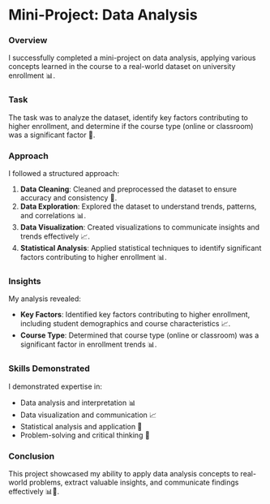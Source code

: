 # Mini-Project: Data Analysis
### Overview
I successfully completed a mini-project on data analysis, applying various concepts learned in the course to a real-world dataset on university enrollment 📊.

### Task
The task was to analyze the dataset, identify key factors contributing to higher enrollment, and determine if the course type (online or classroom) was a significant factor 🤔.

### Approach
I followed a structured approach:

1. **Data Cleaning**: Cleaned and preprocessed the dataset to ensure accuracy and consistency 🧹.
2. **Data Exploration**: Explored the dataset to understand trends, patterns, and correlations 📊.
3. **Data Visualization**: Created visualizations to communicate insights and trends effectively 📈.
4. **Statistical Analysis**: Applied statistical techniques to identify significant factors contributing to higher enrollment 📊.

### Insights
My analysis revealed:

* **Key Factors**: Identified key factors contributing to higher enrollment, including student demographics and course characteristics 📈.
* **Course Type**: Determined that course type (online or classroom) was a significant factor in enrollment trends 📊.

### Skills Demonstrated
I demonstrated expertise in:

* Data analysis and interpretation 📊
* Data visualization and communication 📈
* Statistical analysis and application 📝
* Problem-solving and critical thinking 🤔

### Conclusion
This project showcased my ability to apply data analysis concepts to real-world problems, extract valuable insights, and communicate findings effectively 📊👏.
